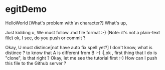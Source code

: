 egitDemo
========

HelloWorld [What's problem with \n character?]
What's up, 

Just kidding u, We must follow .md file format :-) (Note: it's not a plain-text file)
ok, I see, do you push or commit ?

Okay, U must distince[not have auto fix spell yet?]
I don't know, what is distince ? to know that A is different from B :-)
:|,ok , first thing that I do is "clone", is that right ?
Okay, let me see the tutorial first :-) 
How can I push this file to the Github server ?

